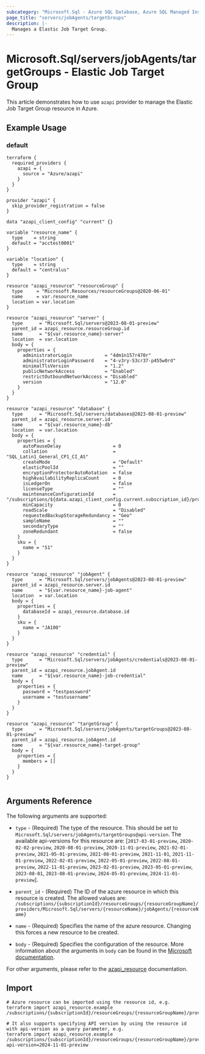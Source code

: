 ```yaml
---
subcategory: "Microsoft.Sql - Azure SQL Database, Azure SQL Managed Instance, Azure Synapse Analytics"
page_title: "servers/jobAgents/targetGroups"
description: |-
  Manages a Elastic Job Target Group.
---
```


# Microsoft.Sql/servers/jobAgents/targetGroups - Elastic Job Target Group

This article demonstrates how to use `azapi` provider to manage the Elastic Job Target Group resource in Azure.



## Example Usage

### default

```hcl
terraform {
  required_providers {
    azapi = {
      source = "Azure/azapi"
    }
  }
}

provider "azapi" {
  skip_provider_registration = false
}

data "azapi_client_config" "current" {}

variable "resource_name" {
  type    = string
  default = "acctest0001"
}

variable "location" {
  type    = string
  default = "centralus"
}

resource "azapi_resource" "resourceGroup" {
  type     = "Microsoft.Resources/resourceGroups@2020-06-01"
  name     = var.resource_name
  location = var.location
}

resource "azapi_resource" "server" {
  type      = "Microsoft.Sql/servers@2023-08-01-preview"
  parent_id = azapi_resource.resourceGroup.id
  name      = "${var.resource_name}-server"
  location  = var.location
  body = {
    properties = {
      administratorLogin            = "4dm1n157r470r"
      administratorLoginPassword    = "4-v3ry-53cr37-p455w0rd"
      minimalTlsVersion             = "1.2"
      publicNetworkAccess           = "Enabled"
      restrictOutboundNetworkAccess = "Disabled"
      version                       = "12.0"
    }
  }
}

resource "azapi_resource" "database" {
  type      = "Microsoft.Sql/servers/databases@2023-08-01-preview"
  parent_id = azapi_resource.server.id
  name      = "${var.resource_name}-db"
  location  = var.location
  body = {
    properties = {
      autoPauseDelay                   = 0
      collation                        = "SQL_Latin1_General_CP1_CI_AS"
      createMode                       = "Default"
      elasticPoolId                    = ""
      encryptionProtectorAutoRotation  = false
      highAvailabilityReplicaCount     = 0
      isLedgerOn                       = false
      licenseType                      = ""
      maintenanceConfigurationId       = "/subscriptions/${data.azapi_client_config.current.subscription_id}/providers/Microsoft.Maintenance/publicMaintenanceConfigurations/SQL_Default"
      minCapacity                      = 0
      readScale                        = "Disabled"
      requestedBackupStorageRedundancy = "Geo"
      sampleName                       = ""
      secondaryType                    = ""
      zoneRedundant                    = false
    }
    sku = {
      name = "S1"
    }
  }
}

resource "azapi_resource" "jobAgent" {
  type      = "Microsoft.Sql/servers/jobAgents@2023-08-01-preview"
  parent_id = azapi_resource.server.id
  name      = "${var.resource_name}-job-agent"
  location  = var.location
  body = {
    properties = {
      databaseId = azapi_resource.database.id
    }
    sku = {
      name = "JA100"
    }
  }
}

resource "azapi_resource" "credential" {
  type      = "Microsoft.Sql/servers/jobAgents/credentials@2023-08-01-preview"
  parent_id = azapi_resource.jobAgent.id
  name      = "${var.resource_name}-job-credential"
  body = {
    properties = {
      password = "testpassword"
      username = "testusername"
    }
  }
}

resource "azapi_resource" "targetGroup" {
  type      = "Microsoft.Sql/servers/jobAgents/targetGroups@2023-08-01-preview"
  parent_id = azapi_resource.jobAgent.id
  name      = "${var.resource_name}-target-group"
  body = {
    properties = {
      members = []
    }
  }
}


```



## Arguments Reference

The following arguments are supported:

* `type` - (Required) The type of the resource. This should be set to `Microsoft.Sql/servers/jobAgents/targetGroups@api-version`. The available api-versions for this resource are: [`2017-03-01-preview`, `2020-02-02-preview`, `2020-08-01-preview`, `2020-11-01-preview`, `2021-02-01-preview`, `2021-05-01-preview`, `2021-08-01-preview`, `2021-11-01`, `2021-11-01-preview`, `2022-02-01-preview`, `2022-05-01-preview`, `2022-08-01-preview`, `2022-11-01-preview`, `2023-02-01-preview`, `2023-05-01-preview`, `2023-08-01`, `2023-08-01-preview`, `2024-05-01-preview`, `2024-11-01-preview`].

* `parent_id` - (Required) The ID of the azure resource in which this resource is created. The allowed values are:  
  `/subscriptions/{subscriptionId}/resourceGroups/{resourceGroupName}/providers/Microsoft.Sql/servers/{resourceName}/jobAgents/{resourceName}`

* `name` - (Required) Specifies the name of the azure resource. Changing this forces a new resource to be created.

* `body` - (Required) Specifies the configuration of the resource. More information about the arguments in `body` can be found in the [Microsoft documentation](https://learn.microsoft.com/en-us/azure/templates/Microsoft.Sql/servers/jobAgents/targetGroups?pivots=deployment-language-terraform).

For other arguments, please refer to the [azapi_resource](https://registry.terraform.io/providers/Azure/azapi/latest/docs/resources/resource) documentation.

## Import

 ```shell
 # Azure resource can be imported using the resource id, e.g.
 terraform import azapi_resource.example /subscriptions/{subscriptionId}/resourceGroups/{resourceGroupName}/providers/Microsoft.Sql/servers/{resourceName}/jobAgents/{resourceName}/targetGroups/{resourceName}
 
 # It also supports specifying API version by using the resource id with api-version as a query parameter, e.g.
 terraform import azapi_resource.example /subscriptions/{subscriptionId}/resourceGroups/{resourceGroupName}/providers/Microsoft.Sql/servers/{resourceName}/jobAgents/{resourceName}/targetGroups/{resourceName}?api-version=2024-11-01-preview
 ```
